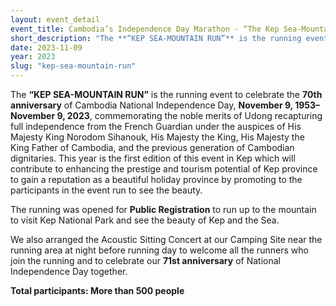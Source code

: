 ```yaml
---
layout: event_detail 
event_title: Cambodia’s Independence Day Marathon - “The Kep Sea-Mountain Run”
short_description: "The **“KEP SEA-MOUNTAIN RUN”** is the running event to celebrate the **70th anniversary** of Cambodia National Independence Day, **November 9, 1953– November 9, 2023**, commemorating the noble merits of Udong recapturing full independence from the French Guardian under the auspices of His Majesty King Norodom Sihanouk, His Majesty the King, His Majesty the King Father of Cambodia, and the previous generation of Cambodian dignitaries. This year is the first edition of this event in Kep which will contribute to enhancing the prestige and tourism potential of Kep province to gain a reputation as a beautiful holiday province by promoting to the participants in the event run to see the beauty."
date: 2023-11-09
year: 2023
slug: "kep-sea-mountain-run"
---
```

The **“KEP SEA-MOUNTAIN RUN”** is the running event to celebrate the **70th anniversary** of Cambodia National Independence Day, **November 9, 1953– November 9, 2023**, commemorating the noble merits of Udong recapturing full independence from the French Guardian under the auspices of His Majesty King Norodom Sihanouk, His Majesty the King, His Majesty the King Father of Cambodia, and the previous generation of Cambodian dignitaries. This year is the first edition of this event in Kep which will contribute to enhancing the prestige and tourism potential of Kep province to gain a reputation as a beautiful holiday province by promoting to the participants in the event run to see the beauty.

The running was opened for **Public Registration** to run up to the mountain to visit Kep National Park and see the beauty of Kep and the Sea.

We also arranged the Acoustic Sitting Concert at our Camping Site near the running area at night before running day to welcome all the runners who join the running and to celebrate our **71st anniversary** of National Independence Day together.

**Total participants: More than 500 people**
